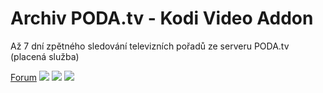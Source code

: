 <h1>Archiv PODA.tv - Kodi Video Addon</h1>
<p>
Až 7 dní zpětného sledování televizních pořadů ze serveru PODA.tv (placená služba)
<p>
<a href="https://www.xbmc-kodi.cz/showthread.php?tid=4645">Forum</a>
<img src="http://saros.wz.cz/repo/plugin.video.archivsledovanitv/scr1.png" style="max-width:50%;">
<img src="http://saros.wz.cz/repo/plugin.video.archivsledovanitv/scr2.png" style="max-width:50%;">
<img src="http://saros.wz.cz/repo/plugin.video.archivsledovanitv/scr3.png" style="max-width:50%;">
</p>